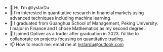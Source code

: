 - 👋 Hi, I’m @lystarDu
- 👀 I’m interested in quantitative research in financial markets using advanced techniques including machine learning.
- 🌱 I graduated from Guanghua School of Management, Peking University. I major in Finance and I chose Mathematics as my second degree.
- 💞️ I joined Optiver as a trader after graduation in 2023. I’d like to collaborate on projects focusing on quantitative trading. 
- 📫 How to reach me: email me at lystardu@outlook.com

<!---
lystarDu/lystarDu is a ✨ special ✨ repository because its `README.md` (this file) appears on your GitHub profile.
You can click the Preview link to take a look at your changes.
--->
